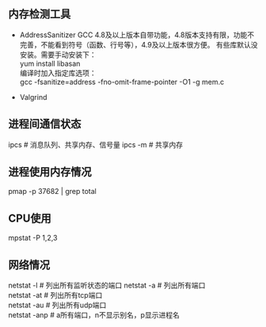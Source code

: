 ## 内存检测工具
* AddressSanitizer
GCC 4.8及以上版本自带功能，4.8版本支持有限，功能不完善，不能看到符号（函数、行号等），4.9及以上版本很方便。
有些库默认没安装。需要手动安装下：  
yum install libasan  
编译时加入指定库选项：  
gcc -fsanitize=address -fno-omit-frame-pointer -O1 -g mem.c

* Valgrind


## 进程间通信状态
ipcs    # 消息队列、共享内存、信号量
ipcs -m # 共享内存

## 进程使用内存情况
pmap -p 37682 | grep total

## CPU使用
mpstat -P 1,2,3

## 网络情况
netstat -l    # 列出所有监听状态的端口
netstat -a    # 列出所有端口  
netstat -at   # 列出所有tcp端口  
netstat -au   # 列出所有udp端口  
netstat -anp  # a所有端口，n不显示别名，p显示进程名  
